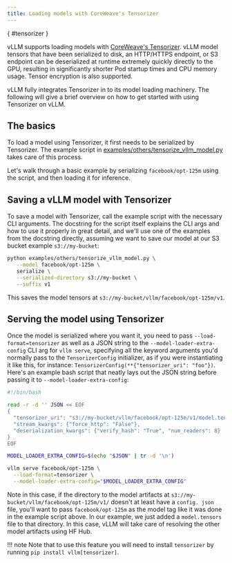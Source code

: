 ```yaml
---
title: Loading models with CoreWeave's Tensorizer
---
```

[](){ #tensorizer }

vLLM supports loading models with [CoreWeave's Tensorizer](https://docs.coreweave.com/coreweave-machine-learning-and-ai/inference/tensorizer).
vLLM model tensors that have been serialized to disk, an HTTP/HTTPS endpoint, or S3 endpoint can be deserialized
at runtime extremely quickly directly to the GPU, resulting in significantly
shorter Pod startup times and CPU memory usage. Tensor encryption is also supported.

vLLM fully integrates Tensorizer in to its model loading machinery. The
following will give a brief overview on how to get started with using
Tensorizer on vLLM.

## The basics
To load a model using Tensorizer, it first needs to be serialized by Tensorizer.
The example script in [examples/others/tensorize_vllm_model.py](https://github.com/vllm-project/vllm/blob/main/examples/others/tensorize_vllm_model.py)
takes care of this process.

Let's walk through a basic example by serializing `facebook/opt-125m` using the
script, and then loading it for inference.

## Saving a vLLM model with Tensorizer
To save a model with Tensorizer, call the example script with the necessary
CLI arguments. The docstring for the script itself explains the CLI args
and how to use it properly in great detail, and we'll use one of the
examples from the docstring directly, assuming we want to save our model at
our S3 bucket example `s3://my-bucket`:

```bash
python examples/others/tensorize_vllm_model.py \
   --model facebook/opt-125m \
   serialize \
   --serialized-directory s3://my-bucket \
   --suffix v1
```

This saves the model tensors at `s3://my-bucket/vllm/facebook/opt-125m/v1`.

## Serving the model using Tensorizer
Once the model is serialized where you want it, you need to pass
`--load-format=tensorizer` as well as a JSON string to the
`--model-loader-extra-config` CLI arg for `vllm serve`, specifying
all the keyword arguments you'd normally pass to the `TensorizerConfig`
initializer, as if you were instantiating it like this, for instance:
`TensorizerConfig(**{"tensorizer_uri": "foo"})`. Here's an example bash
script that neatly lays out the JSON string before passing it to
`--model-loader-extra-config`:

```bash
#!/bin/bash

read -r -d '' JSON << EOF
{
  "tensorizer_uri": "s3://my-bucket/vllm/facebook/opt-125m/v1/model.tensors",
  "stream_kwargs": {"force_http": "False"},
  "deserialization_kwargs": {"verify_hash": "True", "num_readers": 8}
}
EOF

MODEL_LOADER_EXTRA_CONFIG=$(echo "$JSON" | tr -d '\n')

vllm serve facebook/opt-125m \
  --load-format=tensorizer \
  --model-loader-extra-config="$MODEL_LOADER_EXTRA_CONFIG"
```

Note in this case, if the directory to the model artifacts at
`s3://my-bucket/vllm/facebook/opt-125m/v1/` doesn't at least have a `config.
json` file, you'll want to pass `facebook/opt-125m` as the model tag like
it was done in the example script above. In our example, we just added a
`model.tensors` file to that directory. In this case, vLLM will take care of
resolving the other model artifacts using HF Hub.

!!! note
    Note that to use this feature you will need to install `tensorizer` by running `pip install vllm[tensorizer]`.
